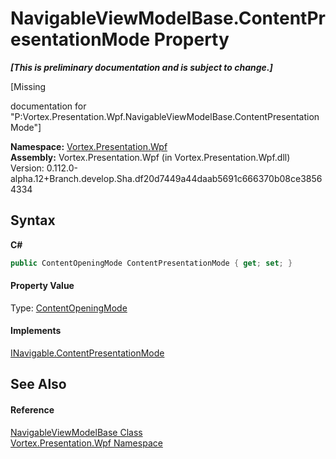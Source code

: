# NavigableViewModelBase.ContentPresentationMode Property 
 _**\[This is preliminary documentation and is subject to change.\]**_

\[Missing <summary> documentation for "P:Vortex.Presentation.Wpf.NavigableViewModelBase.ContentPresentationMode"\]

**Namespace:**&nbsp;<a href="N_Vortex_Presentation_Wpf.md">Vortex.Presentation.Wpf</a><br />**Assembly:**&nbsp;Vortex.Presentation.Wpf (in Vortex.Presentation.Wpf.dll) Version: 0.112.0-alpha.12+Branch.develop.Sha.df20d7449a44daab5691c666370b08ce38564334

## Syntax

**C#**<br />
``` C#
public ContentOpeningMode ContentPresentationMode { get; set; }
```


#### Property Value
Type: <a href="T_Vortex_Presentation_Wpf_ContentOpeningMode.md">ContentOpeningMode</a>

#### Implements
<a href="P_Vortex_Presentation_Wpf_INavigable_ContentPresentationMode.md">INavigable.ContentPresentationMode</a><br />

## See Also


#### Reference
<a href="T_Vortex_Presentation_Wpf_NavigableViewModelBase.md">NavigableViewModelBase Class</a><br /><a href="N_Vortex_Presentation_Wpf.md">Vortex.Presentation.Wpf Namespace</a><br />